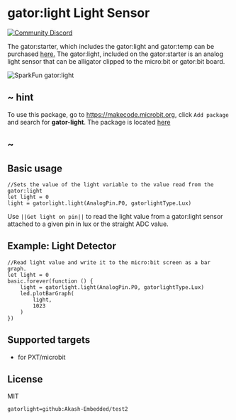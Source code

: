 # gator:light Light Sensor

[![Community Discord](https://img.shields.io/discord/448979533891371018.svg)](https://aka.ms/makecodecommunity)

The gator:starter, which includes the gator:light and gator:temp can be purchased [here.](https://www.sparkfun.com/products/14891)
The gator:light, included on the gator:starter is an analog light sensor that can be alligator clipped to the micro:bit or gator:bit board.

![SparkFun gator:light](https://raw.githubusercontent.com/sparkfun/pxt-gator-light/master/icon.png)  

## ~ hint

To use this package, go to https://makecode.microbit.org, click ``Add package`` and search for **gator-light**. The package is located [here](https://makecode.microbit.org/pkg/sparkfun/pxt-gator-light)

## ~

## Basic usage

```blocks
//Sets the value of the light variable to the value read from the gator:light
let light = 0
light = gatorlight.light(AnalogPin.P0, gatorlightType.Lux)
```

Use ``||Get light on pin||`` to read the light value from a gator:light sensor attached to a given pin in lux or the straight ADC value.

## Example: Light Detector

```blocks
//Read light value and write it to the micro:bit screen as a bar graph.
let light = 0
basic.forever(function () {
    light = gatorlight.light(AnalogPin.P0, gatorlightType.Lux)
    led.plotBarGraph(
        light,
        1023
    )
})
```

## Supported targets

* for PXT/microbit

## License

MIT

```package
gatorlight=github:Akash-Embedded/test2
```